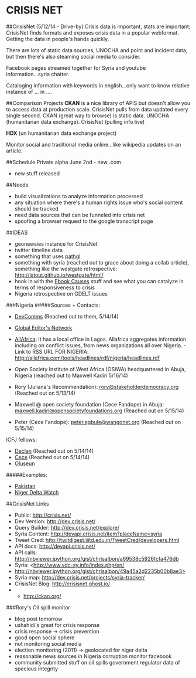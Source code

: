 CRISIS NET
===========
##CrisisNet (5/12/14 - Drive-by)
Crisis data is important, stats are important; CrisisNet finds formats and exposes crisis data in a popular webformat. Getting the data in people's hands quickly. 

There are lots of static data sources, UNOCHA and point and incident data, but then there's also steaming social media to consider.

Facebook pages streamed together for Syria and youtube information...syria chatter.

Cataloging information with keywords in english...only want to know relative instance of ... in ....

##Comparison Projects
**CKAN** is a nice library of APIS but doesn't allow you to access data at production scale. CrisisNet pulls from data updated every single second. CKAN (great way to browse) is static data. UNOCHA (humanitarian data exchange). CrisisNet (pulling info live)

**HDX** (un humanitarian data exchange project)

Monitor social and traditional media online...like wikipedia updates on an article.

##Schedule
Private alpha
June 2nd - new .com
- new stuff released

##Needs
* build visualizations to analyze information processed
* any situation where there's a human rights issue who's social content should be tracked 
* need data sources that can be funneled into crisis net
* spoofing a browser request to the google transcript page

##IDEAS
* geonewsies instance for CrisisNet
* twitter timeline data
* something that uses [pathgl](http://pathgl.com/)
* something with syria (reached out to grace about doing a collab article), something like the westgate retrospective: <http://lstout.github.io/westgate/html/>
* hook in with the [Fbook Causes](https://apps.facebook.com/causes/?fb_source=bookmark&ref=bookmarks&count=0&fb_bmpos=5_0) stuff and see what you can catalyze in terms of responsiveness to crisis 
* Nigeria retrospective on GDELT issues

###Nigeria
#####Sources + Contacts:
  
* [DevComms](http://www.devcomsnetwork.org/index.php/en/) (Reached out to them, 5/14/14)
* [Global Editor's Network](http://www.globaleditorsnetwork.org/news/2014/05/covering-nigerian-elections/?utm_source=Company+Newsletter&utm_campaign=9805513820-8_May_2014&utm_medium=email&utm_term=0_68e99b1866-9805513820-119554021)
* [AllAfrica](http://allafrica.com/): It has a local office in Lagos. Allafrica aggregates information including on conflict issues, from news organizations all over Nigeria. - Link to RSS URL FOR NIGERIA: <http://allafrica.com/tools/headlines/rdf/nigeria/headlines.rdf>
* Open Society Institute of West Africa (OSIWA) headquartered in Abuja, Nigeria (reached out to Maxwell Kadiri 5/16/14)

  
* Rory (Juliana's Recommendation): rory@stakeholderdemocracy.org (Reached out on 5/13/14)
* Maxwell @ open society foundation (Cece Fandope) in Abuja: maxwell.kadiri@opensocietyfoundations.org (Reached out on 5/15/14)
* Peter (Cece Fandope): peter.egbule@wangonet.org (Reached out on 5/15/14)

ICFJ fellows:
  
* [Declan](http://www.icfj.org/about/profiles/declan-okpalaeke) (Reached out on 5/14/14)
* [Cece](http://www.icfj.org/about/profiles/cece-modupe-fadope) (Reached out on 5/14/14)  
* [Oluseun](http://www.icfj.org/about/profiles/oluseun-onigbinde)

#####Examples:
* [Pakistan](http://www.cfr.org/interactives/CG_Pakistan/#/resources/)  
* [Niger Delta Watch](http://www.nigerdeltawatch.org/)


##CrisisNet Links
* Public: <http://crisis.net/>
* Dev Version: <http://dev.crisis.net/>
* Query Builder: <http://dev.crisis.net/explore/>
* Syria Content: <http://devapi.crisis.net/item?placeName=syria>
* Tweet Cred: <http://twitdigest.iiitd.edu.in/TweetCred/developers.html>
* API docs: <http://devapi.crisis.net/>
* API calls: <http://nbviewer.ipython.org/gist/chrisalbon/a69538c5926fcfa476db>
* Syria: <http://www.vdc-sy.info/index.php/en/
* http://nbviewer.ipython.org/gist/chrisalbon/49a45a2d2235b00b8ae3>
* Syria map: <http://dev.crisis.net/projects/syria-tracker/>
* CrisisNet Blog: <http://crisisnet.ghost.io/>
* * http://ckan.org/


###Rory's Oil spill monitor
* blog post tomorrow
* ushahidi's great for crisis response
* crisis response -> crisis prevention
* good open social sphere
* not monitoring social media
* election monitoring (2011) -> geolocated for niger delta
* reasonable news sources in Nigeria
corruption monitor facebook
* community submitted stuff on oil spills
government regulator data of specious integrity
